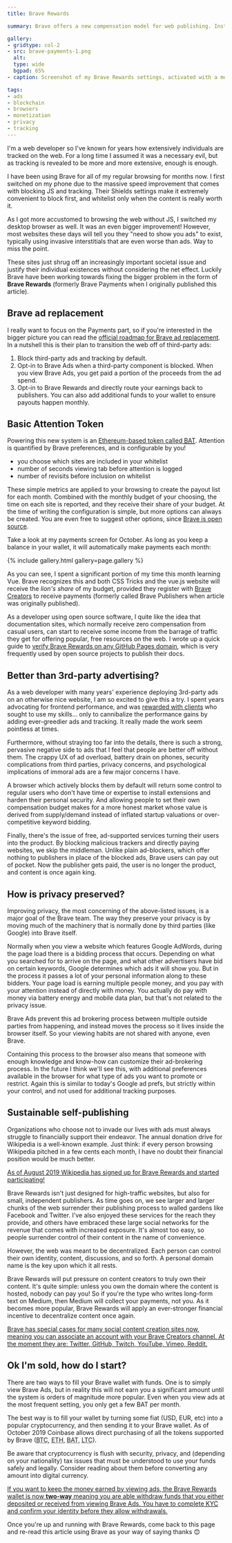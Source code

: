 ```yaml
---
title: Brave Rewards

summary: Brave offers a new compensation model for web publishing. Instead of relying on third-party advertising, sites can be paid directly by visitors using digital currency.

gallery:
- gridtype: col-2
- src: brave-payments-1.png
  alt:
  type: wide
  bgpad: 65%
- caption: Screenshot of my Brave Rewards settings, activated with a monthly budget of 50 BAT. Sites are listed according to how much of my budget they receive.

tags:
- ads
- blockchain
- browsers
- monetization
- privacy
- tracking
---
```


I'm a web developer so I've known for years how extensively individuals are tracked on the web. For a long time I assumed it was a necessary evil, but as tracking is revealed to be more and more extensive, enough is enough.

I have been using Brave for all of my regular browsing for months now. I first switched on my phone due to the massive speed improvement that comes with blocking JS and tracking. Their Shields settings make it extremely convenient to block first, and whitelist only when the content is really worth it.

As I got more accustomed to browsing the web without JS, I switched my desktop browser as well. It was an even bigger improvement! However, most websites these days will tell you they "need to show you ads" to exist, typically using invasive interstitials that are even worse than ads. Way to miss the point.

These sites just shrug off an increasingly important societal issue and justify their individual existences without considering the net effect. Luckily Brave have been working towards fixing the bigger problem in the form of **Brave Rewards** (formerly Brave Payments when I originally published this article).


## Brave ad replacement

I really want to focus on the Payments part, so if you're interested in the bigger picture you can read the [official roadmap for Brave ad replacement](https://www.brave.com/about-ad-replacement/). In a nutshell this is their plan to transition the web off of third-party ads:

1. Block third-party ads and tracking by default.
2. Opt-in to Brave Ads when a third-party component is blocked. When you view Brave Ads, you get paid a portion of the proceeds from the ad spend.
3. Opt-in to Brave Rewards and directly route your earnings back to publishers. You can also add additional funds to your wallet to ensure payouts happen monthly.


## Basic Attention Token

Powering this new system is an [Ethereum-based token called <abbr title="Basic Attention Token">BAT</abbr>](https://basicattentiontoken.org/). Attention is quantified by Brave preferences, and is configurable by you!

- you choose which sites are included in your whitelist
- number of seconds viewing tab before attention is logged
- number of revisits before inclusion on whitelist

These simple metrics are applied to your browsing to create the payout list for each month. Combined with the monthly budget of your choosing, the time on each site is reported, and they receive their share of your budget. At the time of writing the configuration is simple, but more options can always be created. You are even free to suggest other options, since [Brave is open source](https://github.com/brave/).

Take a look at my payments screen for October. As long as you keep a balance in your wallet, it will automatically make payments each month:

{% include gallery.html gallery=page.gallery %}

As you can see, I spent a significant portion of my time this month learning Vue. Brave recognizes this and both CSS Tricks and the vue.js website will receive the _lion's share_ of my budget, provided they register with [Brave Creators](https://creators.brave.com/) to receive payments (formerly called Brave Publishers when article was originally published).

As a developer using open source software, I quite like the idea that documentation sites, which normally receive zero compensation from casual users, can start to receive some income from the barrage of traffic they get for offering popular, free resources on the web. I wrote up a quick guide to [verify Brave Rewards on any GitHub Pages domain](/blog/brave-rewards-github-pages/), which is very frequently used by open source projects to publish their docs.


## Better than 3rd-party advertising?

As a web developer with many years' experience deploying 3rd-party ads on an otherwise nice website, I am so excited to give this a try. I spent years advocating for frontend performance, and was [rewarded with clients](/work/) who sought to use my skills... only to cannibalize the performance gains by adding ever-greedier ads and tracking. It really made the work seem pointless at times.

Furthermore, without straying too far into the details, there is such a strong, pervasive negative side to ads that I feel that people are better off without them. The crappy UX of ad overload, battery drain on phones, security complications from third parties, privacy concerns, and psychological implications of immoral ads are a few major concerns I have.

A browser which actively blocks them by default will return some control to regular users who don't have time or expertise to install extensions and harden their personal security. And allowing people to set their own compensation budget makes for a more honest market whose value is derived from supply/demand instead of inflated startup valuations or over-competitive keyword bidding.

Finally, there's the issue of free, ad-supported services turning their users into the product. By blocking malicious trackers and directly paying websites, we skip the middleman. Unlike plain ad-blockers, which offer nothing to publishers in place of the blocked ads, Brave users can pay out of pocket. Now the publisher gets paid, the user is no longer the product, and content is once again king.


## How is privacy preserved?

Improving privacy, the most concerning of the above-listed issues, is a major goal of the Brave team. The way they preserve your privacy is by moving much of the machinery that is normally done by third parties (like Google) into Brave itself.

Normally when you view a website which features Google AdWords, during the page load there is a bidding process that occurs. Depending on what you searched for to arrive on the page, and what other advertisers have bid on certain keywords, Google determines which ads it will show you. But in the process it passes a lot of your personal information along to these bidders. Your page load is earning multiple people money, and you pay with your attention instead of directly with money. You actually do pay with money via battery energy and mobile data plan, but that's not related to the privacy issue.

Brave Ads prevent this ad brokering process between multiple outside parties from happening, and instead moves the process so it lives inside the browser itself. So your viewing habits are not shared with anyone, even Brave. 

Containing this process to the browser also means that someone with enough knowledge and know-how can customize their ad-brokering process. In the future I think we'll see this, with additional preferences available in the browser for what type of ads you want to promote or restrict. Again this is similar to today's Google ad prefs, but strictly within your control, and not used for additional tracking purposes.


## Sustainable self-publishing

Organizations who choose not to invade our lives with ads must always struggle to financially support their endeavor. The annual donation drive for Wikipedia is a well-known example. Just think: if every person browsing Wikipedia pitched in a few cents each month, I have no doubt their financial position would be much better.

<ins class="update" datetime="2019-10-29">As of August 2019 Wikipedia has signed up for Brave Rewards and started participating!</ins>

Brave Rewards isn't just designed for high-traffic websites, but also for small, independent publishers. As time goes on, we see larger and larger chunks of the web surrender their publishing process to walled gardens like Facebook and Twitter. I've also enjoyed these services for the reach they provide, and others have embraced these large social networks for the revenue that comes with increased exposure. It's almost too easy, so people surrender control of their content in the name of convenience.

However, the web was meant to be decentralized. Each person can control their own identity, content, discussions, and so forth. A personal domain name is the key upon which it all rests.

Brave Rewards will put pressure on content creators to truly own their content. It's quite simple: unless you own the domain where the content is hosted, nobody can pay you! So if you're the type who writes long-form text on Medium, then Medium will collect your payments, not you. As it becomes more popular, Brave Rewards will apply an ever-stronger financial incentive to decentralize content once again.

<ins class="update" datetime="2019-10-29">Brave has special cases for many social content creation sites now, meaning you can associate an account with your Brave Creators channel. At the moment they are: Twitter, GitHub, Twitch, YouTube, Vimeo, Reddit.</ins>


## Ok I'm sold, how do I start?

There are two ways to fill your Brave wallet with funds. One is to simply view Brave Ads, but in reality this will not earn you a significant amount until the system is orders of magnitude more popular. Even when you view ads at the most frequent setting, you only get a few BAT per month.

The best way is to fill your wallet by turning some fiat (USD, EUR, etc) into a popular cryptocurrency, and then sending it to your Brave wallet. As of October 2019 Coinbase allows direct purchasing of all the tokens supported by Brave (<abbr title="Bitcoin">BTC</abbr>, <abbr title="Ethereum">ETH</abbr>, <abbr title="Basic Attention Token">BAT</abbr>, <abbr title="Litecoin">LTC</abbr>).

Be aware that cryptocurrency is flush with security, privacy, and (depending on your nationality) tax issues that must be understood to use your funds safely and legally. Consider reading about them before converting any amount into digital currency.

<ins class="update" datetime="2019-10-04">If you want to keep the money earned by viewing ads, the Brave Rewards wallet is now <strong>two-way</strong> meaning <a href="https://brave.com/brave-partners-with-uphold-to-launch-wallet-that-rewards-users-for-browsing/">you are able withdraw funds</a> that you either deposited or received from viewing Brave Ads. You have to complete <abbr title="Know your customer">KYC</abbr> and confirm your identity before they allow withdrawals.</ins>

Once you're up and running with Brave Rewards, come back to this page and re-read this article using Brave as your way of saying thanks 😊
